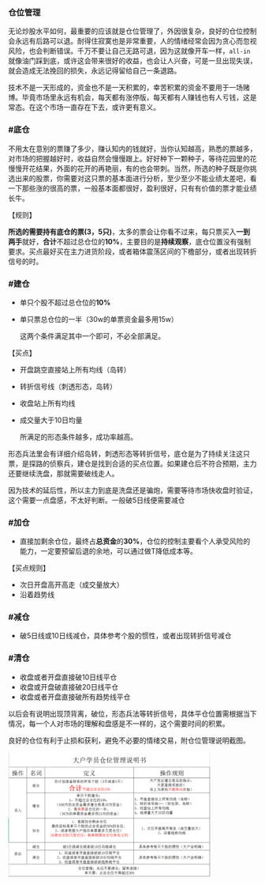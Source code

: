 ### 仓位管理

无论炒股水平如何，最重要的应该就是仓位管理了，外因很复杂，良好的仓位控制会永远有后路可以退。耐得住寂寞也是非常重要，人的情绪经常会因为贪心而忽视风险，也会判断错误。千万不要让自己无路可退，因为这就像开车一样，`all-in`就像油门踩到底，或许这会带来很好的收益，也会让人兴奋，可是一旦出现失误，就会造成无法挽回的损失，永远记得留给自己一条退路。

技术不是一天形成的，资金也不是一天积累的，幸苦积累的资金不要用于一场赌博。毕竟市场里永远有机会，每天都有涨停版，每天都有人赚钱也有人亏钱，这是常态。在这个市场一直存在下去，或许更有意义。

### #底仓

不用太在意别的票赚了多少，赚认知内的钱就好，当你认知越高，熟悉的票越多，对市场的把握越好时，收益自然会慢慢跟上。好好种下一颗种子，等待花园里的花慢慢开花结果，外面的花开的再艳丽，有的也会带刺。当然，所选的种子既是你挑选出来的股票，你需要对这只票的基本面进行分析，至少至少不能业绩太差吧，看一下那些涨的很高的票，一般基本面都很好，盈利很好，只有有价值的票才能业绩长牛。

【规则】

**所选的需要持有底仓的票(3，5只)**，太多的票会让你看不过来，每只票买入**一到两手**就好，**合计**不超过总仓位的**10%**，主要目的是**持续观察**，底仓位置没有强制要求。买点最好买在主力进货阶段，或者箱体震荡区间的下檐部分，或者出现转折信号的时。

### #建仓

* 单只个股不超过总仓位的**10%**

* 单只票总仓位的一半（30w的单票资金最多用15w）

  这两个条件满足其中一个即可，不必全部满足。

【买点】

* 开盘跳空直接站上所有均线（岛转）

* 转折信号线（刺透形态，岛转）

* 收盘站上所有均线

* 成交量大于10日均量

  所满足的形态条件越多，成功率越高。

形态兵法里会有详细介绍岛转，刺透形态等转折信号，底仓是为了持续关注这只票，是探路的侦察兵，建仓是找到合适的买点位置。如果建仓后不符合预期，主力还要继续洗盘，那就需要破线走人。

因为技术的延后性，所以主力到底是洗盘还是骗炮，需要等待市场快收盘时验证，这个需要一点盘感，不太好判断。一般破5日线便需要减仓

### #加仓

* 直接加剩余仓位，最终占**总资金**的**30%**，仓位的控制主要看个人承受风险的能力，一定要预留后退的余地，可以通过做T降低成本等。

【买点规则】

* 次日开盘高开高走（成交量放大）
* 沿着趋势线

### #减仓

* 破5日线或10日线减仓，具体参考个股的惯性，或者出现转折信号减仓

### #清仓

* 收盘或者开盘直接破10日线平仓
* 收盘或开盘破直接破20日线平仓
* 收盘或者开盘直接破所有趋势线平仓

以后会有说明出现顶背离，破位，形态兵法等转折信号，具体平仓位置需根据当下情况，每一个人对市场的理解和盘感是不一样的，这个需要时间的积累。 



良好的仓位有利于止损和获利，避免不必要的情绪交易，附仓位管理说明截图。

<img src="./image/WechatIMG62.png" style="zoom:40%;" />



